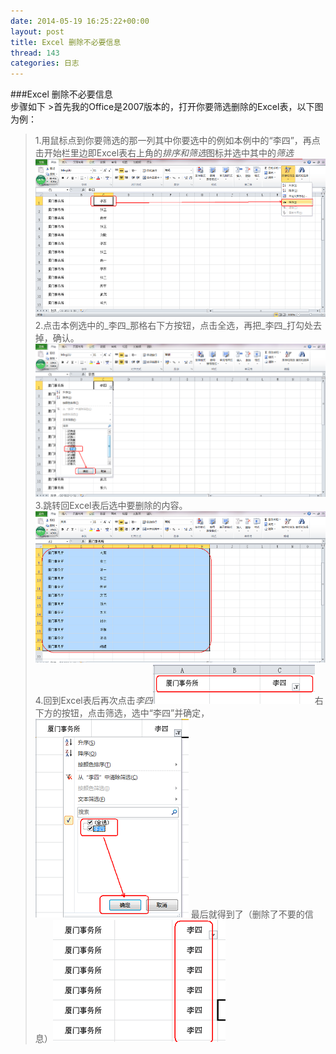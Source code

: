 ```yaml
---
date: 2014-05-19 16:25:22+00:00
layout: post
title: Excel 删除不必要信息
thread: 143
categories: 日志
---
```

###Excel 删除不必要信息			
步骤如下  >首先我的Office是2007版本的，打开你要筛选删除的Excel表，以下图为例：		
> 1.用鼠标点到你要筛选的那一列其中你要选中的例如本例中的“李四”，再点击开始栏里边即Excel表右上角的*排序和筛选*图标并选中其中的*筛选*![Step 1](/assets/Delete_1.jpg)		
>2.点击本例选中的_李四_那格右下方按钮，点击全选，再把_李四_打勾处去掉，确认。![Step 2](/assets/Delete_2.jpg)		
>3.跳转回Excel表后选中要删除的内容。![Step 3](/assets/Delete_3.jpg)		
>4.回到Excel表后再次点击*李四*![Step 4](/assets/Delete_4.jpg)右下方的按钮，点击筛选，选中“李四”并确定，![Step 5](/assets/Delete_5.jpg)		最后就得到了（删除了不要的信息）![Step 6](/assets/Delete_6.jpg)